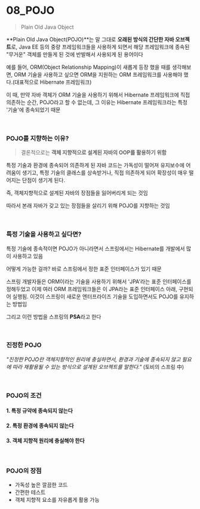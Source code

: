 # 08_POJO

> Plain Old Java Object

**Plain Old Java Object(POJO)**는 말 그대로 **오래된 방식의 간단한 자바 오브젝트**로, Java EE 등의 중량 프레임워크들을 사용하게 되면서 해당 프레임워크에 종속된 "무거운" 객체를 만들게 된 것에 반발해서 사용되게 된 용어이다

예를 들어, ORM(Object Relationship Mapping)이 새롭게 등장 했을 때를 생각해보면, ORM 기술을 사용하고 싶으면 ORM을 지원하는 ORM 프레임워크를 사용해야 했다.(대표적으로 Hibernate 프레임워크)

이 때, 만약 자바 객체가 ORM 기술을 사용하기 위해서 Hibernate 프레임워크에 직접 의존하는 순간, POJO라고 할 수 없는데, 그 이유는 Hibernate 프레임워크라는 특정 '기술'에 종속되었기 때문

<br>

### POJO를 지향하는 이유?

> 결론적으로는 **객체 지향적으로 설계된 자바의 OOP를 활용하기 위함**

특정 기술과 환경에 종속되어 의존하게 된 자바 코드는 가독성이 떨어져 유지보수에 어려움이 생기고, 특정 기술의 클래스를 상속받거나, 직접 의존하게 되어 확장성이 매우 떨어지는 단점이 생기게 된다. 

즉, 객체지향적으로 설계된 자바의 장점들을 잃어버리게 되는 것임

따라서 본래 자바가 갖고 있는 장점들을 살리기 위해 POJO를 지향하는 것임

<br>

### 특정 기술을 사용하고 싶다면?

특정 기술에 종속적이면 POJO가 아니라면서 스프링에서는 Hibernate를 개발에서 많이 사용하고 있음

어떻게 가능한 걸까? 바로 스프링에서 정한 표준 인터페이스가 있기 때문

스프링 개발자들은 ORM이라는 기술을 사용하기 위해서 'JPA'라는 표준 인터페이스를 정해두었고 이제 여러 ORM 프레임워크들은 이 JPA라는 표준 인터페이스 아래, 구현되어 실행됨. 이것이 스프링이 새로운 엔터프라이즈 기술을 도입하면서도 POJO를 유지하는 방법임

그리고 이런 방법을 스프링의 **PSA**라고 한다

<br>

### 진정한 POJO

*"진정한 POJO란 객체지향적인 원리에 충실하면서, 환경과 기술에 종속되지 않고 필요에 따라 재활용될 수 있는 방식으로 설계된 오브젝트를 말한다."* (토비의 스프링 中)

<br>

### POJO의 조건

#### 1. 특정 규약에 종속되지 않는다

#### 2. 특정 환경에 종속되지 않는다

#### 3. 객체 지향적 원리에 충실해야 한다

<br>

### POJO의 장점

- 가독성 높은 깔끔한 코드
- 간편한 테스트
- 객체 지향적 요소를 자유롭게 활용 가능

